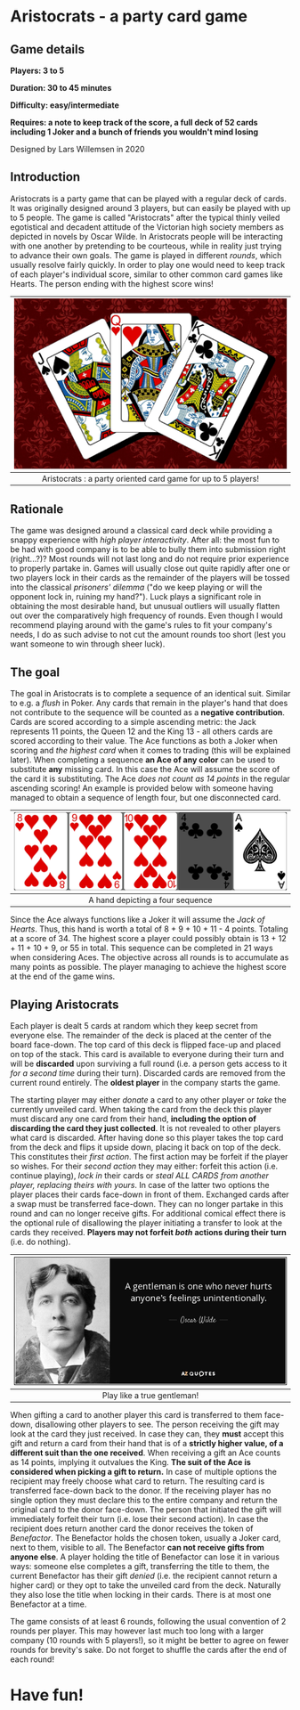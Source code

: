 # Aristocrats - a party card game

## Game details
**Players: 3 to 5**

**Duration: 30 to 45 minutes**

**Difficulty: easy/intermediate**

**Requires: a note to keep track of the score, a full deck of 52 cards including 1 Joker and a bunch of friends you wouldn't mind losing**

Designed by Lars Willemsen in 2020

## Introduction

Aristocrats is a party game that can be played with a regular deck of cards. It was originally designed around 3 players, but can easily be played with up to 5 people. The game is called "Aristocrats" after the typical thinly veiled egotistical and decadent attitude of the Victorian high society members as depicted in novels by Oscar Wilde. In Aristocrats people will be interacting with one another by pretending to be courteous, while in reality just trying to advance their own goals. The game is played in different *rounds*, which usually resolve fairly quickly. In order to play one would need to keep track of each player's individual score, similar to other common card games like Hearts. The person ending with the highest score wins!

| ![Aristocrats](content\creative\Aristocrats\Aristocrats.jpg) |
| :--: |
| Aristocrats : a party oriented card game for up to 5 players! |

## Rationale

The game was designed around a classical card deck while providing a snappy experience with *high player interactivity*. After all: the most fun to be had with good company is to be able to bully them into submission right (right...?)? Most rounds will not last long and do not require prior experience to properly partake in. Games will usually close out quite rapidly after one or two players lock in their cards as the remainder of the players will be tossed into the classical *prisoners' dilemma* ("do we keep playing or will the opponent lock in, ruining my hand?"). Luck plays a significant role in obtaining the most desirable hand, but unusual outliers will usually flatten out over the comparatively high frequency of rounds. Even though I would recommend playing around with the game's rules to fit your company's needs, I do as such advise to not cut the amount rounds too short (lest you want someone to win through sheer luck).

## The goal

The goal in Aristocrats is to complete a sequence of an identical suit. Similar to e.g. a *flush* in Poker. Any cards that remain in the player's hand that does not contribute to the sequence will be counted as a **negative contribution**. Cards are scored according to a simple ascending metric: the Jack represents 11 points, the Queen 12 and the King 13 - all others cards are scored according to their value. The Ace functions as both a Joker when scoring and *the highest card* when it comes to trading (this will be explained later). When completing a sequence **an Ace of any color** can be used to substitute **any** missing card. In this case the Ace will assume the score of the card it is substituting. The Ace *does not count as 14 points* in the regular ascending scoring! An example is provided below with someone having managed to obtain a sequence of length four, but one disconnected card.

| ![Aristocrats2](content\creative\Aristocrats\Example_hand.jpg) |
| :--: |
| A hand depicting a four sequence |

Since the Ace always functions like a Joker it will assume the *Jack of Hearts*. Thus, this hand is worth a total of 8 + 9 + 10 + 11 - 4 points. Totaling at a score of 34. The highest score a player could possibly obtain is 13 + 12 + 11 + 10 + 9, or 55 in total. This sequence can be completed in 21 ways when considering Aces. The objective across all rounds is to accumulate as many points as possible. The player managing to achieve the highest score at the end of the game wins.

## Playing Aristocrats

Each player is dealt 5 cards at random which they keep secret from everyone else. The remainder of the deck is placed at the center of the board face-down. The top card of this deck is flipped face-up and placed on top of the stack. This card is available to everyone during their turn and will be **discarded** upon surviving a full round (i.e. a person gets access to it *for a second time* during their turn). Discarded cards are removed from the current round entirely. The **oldest player** in the company starts the game.

The starting player may either *donate* a card to any other player or *take* the currently unveiled card. When taking the card from the deck this player must discard any one card from their hand, **including the option of discarding the card they just collected**. It is not revealed to other players what card is discarded. After having done so this player takes the top card from the deck and flips it upside down, placing it back on top of the deck. This constitutes their *first action*. The first action may be forfeit if the player so wishes. For their *second action* they may either: forfeit this action (i.e. continue playing), *lock in* their cards or *steal ALL CARDS from another player, replacing theirs with yours*. In case of the latter two options the player places their cards face-down in front of them. Exchanged cards after a swap must be transferred face-down. They can no longer partake in this round and can no longer receive gifts. For additional comical effect there is the optional rule of disallowing the player initiating a transfer to look at the cards they received. **Players may not forfeit *both* actions during their turn** (i.e. do nothing).

| ![Aristocrats2](content\creative\Aristocrats\kindofanass.jpg) |
| :--: |
| Play like a true gentleman! |

When gifting a card to another player this card is transferred to them face-down, disallowing other players to see. The person receiving the gift may look at the card they just received. In case they can, they **must** accept this gift and return a card from their hand that is of a **strictly higher value, of a different suit than the one received**. When receiving a gift an Ace counts as 14 points, implying it outvalues the King. **The suit of the Ace is considered when picking a gift to return.** In case of multiple options the recipient may freely choose what card to return. The resulting card is transferred face-down back to the donor. If the receiving player has no single option they must declare this to the entire company and return the original card to the donor face-down. The person that initiated the gift will immediately forfeit their turn (i.e. lose their second action). In case the recipient does return another card the donor receives the token of *Benefactor*. The Benefactor holds the chosen token, usually a Joker card, next to them, visible to all. The Benefactor **can not receive gifts from anyone else**. A player holding the title of Benefactor can lose it in various ways: someone else completes a gift, transferring the title to them, the current Benefactor has their gift *denied* (i.e. the recipient cannot return a higher card) or they opt to take the unveiled card from the deck. Naturally they also lose the title when locking in their cards. There is at most one Benefactor at a time.

The game consists of at least 6 rounds, following the usual convention of 2 rounds per player. This may however last much too long with a larger company (10 rounds with 5 players!), so it might be better to agree on fewer rounds for brevity's sake. Do not forget to shuffle the cards after the end of each round!

# Have fun!